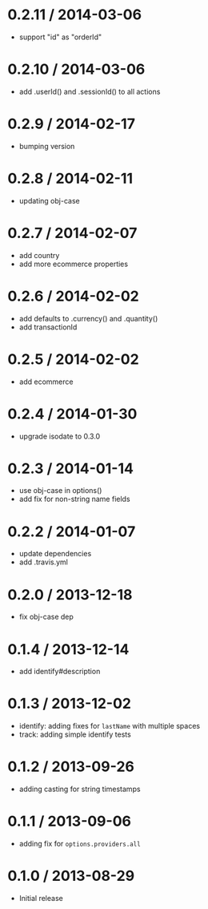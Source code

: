 
0.2.11 / 2014-03-06
==================

 * support "id" as "orderId"

0.2.10 / 2014-03-06
==================

 * add .userId() and .sessionId() to all actions

0.2.9 / 2014-02-17
==================

* bumping version

0.2.8 / 2014-02-11
==================

 * updating obj-case

0.2.7 / 2014-02-07
==================

 * add country
 * add more ecommerce properties

0.2.6 / 2014-02-02
==================

 * add defaults to .currency() and .quantity()
 * add transactionId

0.2.5 / 2014-02-02
==================

 * add ecommerce

0.2.4 / 2014-01-30
==================

 * upgrade isodate to 0.3.0

0.2.3 / 2014-01-14
==================

 * use obj-case in options()
 * add fix for non-string name fields

0.2.2 / 2014-01-07
==================

 * update dependencies
 * add .travis.yml

0.2.0 / 2013-12-18
==================

  * fix obj-case dep


0.1.4 / 2013-12-14
==================

 * add identify#description

0.1.3 / 2013-12-02
==================

  * identify: adding fixes for `lastName` with multiple spaces
  * track: adding simple identify tests

0.1.2 / 2013-09-26
==================

  * adding casting for string timestamps

0.1.1 / 2013-09-06
==================

  * adding fix for `options.providers.all`

0.1.0 / 2013-08-29
==================

  * Initial release
